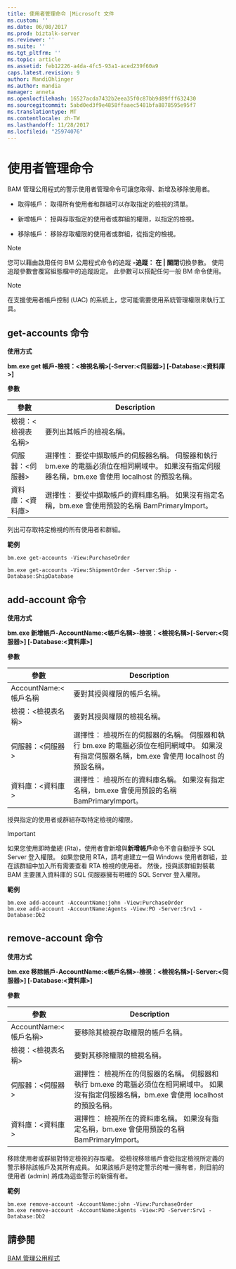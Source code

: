 ```yaml
---
title: 使用者管理命令 |Microsoft 文件
ms.custom: ''
ms.date: 06/08/2017
ms.prod: biztalk-server
ms.reviewer: ''
ms.suite: ''
ms.tgt_pltfrm: ''
ms.topic: article
ms.assetid: feb12226-a4da-4fc5-93a1-aced239f60a9
caps.latest.revision: 9
author: MandiOhlinger
ms.author: mandia
manager: anneta
ms.openlocfilehash: 16527acda7432b2eea35f0c87bb9d89fff632430
ms.sourcegitcommit: 5abd0ed3f9e4858ffaaec5481bfa8878595e95f7
ms.translationtype: MT
ms.contentlocale: zh-TW
ms.lasthandoff: 11/28/2017
ms.locfileid: "25974076"
---
```

# <a name="user-management-commands"></a>使用者管理命令
BAM 管理公用程式的警示使用者管理命令可讓您取得、新增及移除使用者。  
  
-   取得帳戶： 取得所有使用者和群組可以存取指定的檢視的清單。  
  
-   新增帳戶： 授與存取指定的使用者或群組的權限，以指定的檢視。  
  
-   移除帳戶： 移除存取權限的使用者或群組，從指定的檢視。  
  
> [!NOTE]
>  您可以藉由啟用任何 BM 公用程式命令的追蹤 **-追蹤： 在 &#124; 關閉**切換參數。 使用追蹤參數會覆寫組態檔中的追蹤設定。 此參數可以搭配任何一般 BM 命令使用。  
  
> [!NOTE]
>  在支援使用者帳戶控制 (UAC) 的系統上，您可能需要使用系統管理權限來執行工具。  
  
## <a name="get-accounts-command"></a>get-accounts 命令  
 **使用方式**  
  
 **bm.exe get 帳戶-檢視：\<檢視名稱\>[-Server:\<伺服器\>] [-Database:\<資料庫\>]**  
  
 **參數**  
  
|參數|Description|  
|---------------|-----------------|  
|檢視：\<檢視表名稱\>|要列出其帳戶的檢視名稱。|  
|伺服器：\<伺服器\>|選擇性： 要從中擷取帳戶的伺服器名稱。 伺服器和執行 bm.exe 的電腦必須位在相同網域中。 如果沒有指定伺服器名稱，bm.exe 會使用 localhost 的預設名稱。|  
|資料庫：\<資料庫\>|選擇性： 要從中擷取帳戶的資料庫名稱。 如果沒有指定名稱，bm.exe 會使用預設的名稱 BamPrimaryImport。|  
  
 列出可存取特定檢視的所有使用者和群組。  
  
 **範例**  
  
 `bm.exe get-accounts -View:PurchaseOrder`  
  
 `bm.exe get-accounts -View:ShipmentOrder -Server:Ship -Database:ShipDatabase`  
  
## <a name="add-account-command"></a>add-account 命令  
 **使用方式**  
  
 **bm.exe 新增帳戶-AccountName:\<帳戶名稱\>-檢視：\<檢視名稱\>[-Server:\<伺服器\>] [-Database:\<資料庫\>]**  
  
 **參數**  
  
|參數|Description|  
|---------------|-----------------|  
|AccountName:<帳戶名稱|要對其授與權限的帳戶名稱。|  
|檢視：\<檢視表名稱\>|要對其授與權限的檢視名稱。|  
|伺服器：\<伺服器\>|選擇性： 檢視所在的伺服器的名稱。 伺服器和執行 bm.exe 的電腦必須位在相同網域中。 如果沒有指定伺服器名稱，bm.exe 會使用 localhost 的預設名稱。|  
|資料庫：\<資料庫\>|選擇性： 檢視所在的資料庫名稱。 如果沒有指定名稱，bm.exe 會使用預設的名稱 BamPrimaryImport。|  
  
 授與指定的使用者或群組存取特定檢視的權限。  
  
> [!IMPORTANT]
>  如果您使用即時彙總 (Rta)，使用者會新增與**新增帳戶**命令不會自動授予 SQL Server 登入權限。 如果您使用 RTA，請考慮建立一個 Windows 使用者群組，並在該群組中加入所有需要查看 RTA 檢視的使用者。 然後，授與該群組對裝載 BAM 主要匯入資料庫的 SQL 伺服器擁有明確的 SQL Server 登入權限。  
  
 **範例**  
  
```  
bm.exe add-account -AccountName:john -View:PurchaseOrder  
bm.exe add-account -AccountName:Agents -View:PO -Server:Srv1 -Database:Db2  
```  
  
## <a name="remove-account-command"></a>remove-account 命令  
 **使用方式**  
  
 **bm.exe 移除帳戶-AccountName:\<帳戶名稱\>-檢視：\<檢視名稱\>[-Server:\<伺服器\>] [-Database:\<資料庫\>]**  
  
 **參數**  
  
|參數|Description|  
|---------------|-----------------|  
|AccountName:\<帳戶名稱\>|要移除其檢視存取權限的帳戶名稱。|  
|檢視：\<檢視表名稱\>|要對其移除權限的檢視名稱。|  
|伺服器：\<伺服器\>|選擇性： 檢視所在的伺服器的名稱。 伺服器和執行 bm.exe 的電腦必須位在相同網域中。 如果沒有指定伺服器名稱，bm.exe 會使用 localhost 的預設名稱。|  
|資料庫：\<資料庫\>|選擇性： 檢視所在的資料庫名稱。 如果沒有指定名稱，bm.exe 會使用預設的名稱 BamPrimaryImport。|  
  
 移除使用者或群組對特定檢視的存取權。 從檢視移除帳戶會從指定檢視所定義的警示移除該帳戶及其所有成員。 如果該帳戶是特定警示的唯一擁有者，則目前的使用者 (admin) 將成為這些警示的新擁有者。  
  
 **範例**  
  
```  
bm.exe remove-account -AccountName:john -View:PurchaseOrder  
bm.exe remove-account -AccountName:Agents -View:PO -Server:Srv1 -Database:Db2  
```  
  
## <a name="see-also"></a>請參閱  
 [BAM 管理公用程式](../core/bam-management-utility.md)
